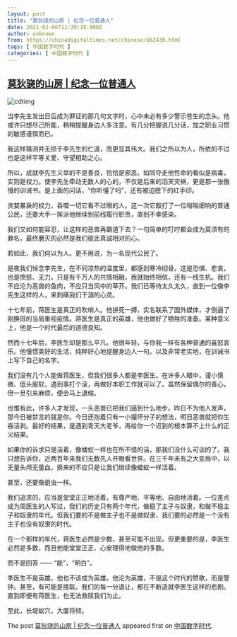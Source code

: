 ```yaml
---
layout: post
title: "莫狄骁的山房 | 纪念一位普通人"
date: 2021-02-06T11:39:19.000Z
author: unknown
from: https://chinadigitaltimes.net/chinese/662430.html
tags: [ 中国数字时代 ]
categories: [ 中国数字时代 ]
---
```

<!--1612611559000-->
[莫狄骁的山房 | 纪念一位普通人](https://chinadigitaltimes.net/chinese/662430.html)
------

<div>
<p><img src="https://chinadigitaltimes.net/chinese/files/2021/02/post-662430-601e7ef1a1187." alt="cdtimg" /></p><p>当李先生发出日后成为罪证的那几句文字时，心中未必有多少警示苍生的念头。他或许只想尽己所能，稍稍提醒身边人多注意。有几分把握说几分话，加之职业习惯的敏感谨慎而已。</p><p>我这样猜测并无损于李先生的仁道，而更显其伟大。我们之所以为人，所依的不过也是这样平等关爱、守望相助之心。</p><p>所以，成就李先生义举的不是善良，恰恰是邪恶。如同夺走他性命的看似是病毒，实则是权力。使李先生牵动无数人的心的，不仅是后来的滔天灾祸，更是那一张傲慢的训诫书。是上面的问话，“你听懂了吗”，还有被迫摁下的红手印。</p><p>贪婪暴戾的权力，吞噬一切它看不过眼的人。这一次它敲打了一位嗡嗡细响的普通公民，还要大手一挥派他继续到前线履行职责，直到不幸感染。</p><p>我们又如何能容忍，让这样的恶兽再霸道下去？一句简单的叮咛都会成为莫须有的罪名，最终磨灭的必然是我们彼此真诚相对的心。</p><p>若如此，我们何以为人。更不用说，为一名现代公民了。</p><p>是夜我们悼念李先生，在不同凉热的温度里，都感到寒冷彻骨。这是恐惧、悲哀，也是愤怒、无力。只是有千万人的共情相融，我就始终相信，还有一线生机。我们不应沦为恶兽的鱼肉，不应只当风中的草芥。我们已等待太久太久，直到一位像李先生这样的人，来刺痛我们干涸的心灵。</p><p>十七年前，蒋医生是真正的吹哨人。他拼死一搏，实名联系了国外媒体，才倒逼了刚换班的当局重视疫情。蒋医生是真正的英雄，他也做好了牺牲的准备。某种意义上，他是一个时代最后的道德良知。</p><p>然而十七年后，李医生却是那么平凡。他很年轻，与你我一样有各种普通的喜怒哀乐。他憧憬美好的生活，纯粹好心地提醒身边人一句。以及非常老实地，在训诫书上写下自己的名字。</p><p>我们没有几个人能做蒋医生，但我们很多人都是李医生。在许多人眼中，谨小慎微、低头服软，遇到事打个滚，再做好本职工作就可以了。虽然保留偶尔的善心，但一旦引来麻烦，便会马上退缩。</p><p>也惟有此，许多人才发现，一头恶兽已把我们逼到什么地步。昨日不为他人发声，那今日被禁言的就是你。今日还抱着只有一小撮坏分子的想法，明日恶兽就把你生吞活剥。最好的结果，是遇到青天大老爷，再给你一个迟到的根本算不上什么的正义结果。</p><p>如果你的诉求只是活着，像蝼蚁一样也在所不惜的话，那我们没什么可谈的了。我只想告诉你，近两百年来我们无数先人开眼看世界。在三千年未有之大变局中，以无量头颅无量血，换来的不应只是让我们继续像蝼蚁一样活着。</p><p>甚至，还要像蛆虫一样。</p><p>我们追求的，应当是堂堂正正地活着，有尊严地、平等地、自由地活着。一位差点成为周医生的人写过，我们的历史只有两个年代，做稳了主子与奴隶，和做不稳主子和奴隶的年代。但我们要的不是做主子也不是做奴隶，我们要的必然是一个没有主子也没有奴隶的时代。</p><p>在一个那样的年代，蒋医生必然是少数，甚至可能不出现。但更重要的是，李医生必然是多数，而且他能堂堂正正、心安理得地做他的多数。</p><p>而不是回答 —— “能”，“明白”。</p><p>李医生不是英雄，他也不该成为英雄。他沦为英雄，不是这个时代的赞歌，而是警钟。甚至，有可能是挽联。我们的每一分退让，都在不断造就李医生这样的悲剧。直到即便有蒋医生，也无法救赎我们为止。</p><p>至此，长堤蚁穴，大厦将倾。</p><p>The post <a rel="nofollow" href="https://chinadigitaltimes.net/chinese/662430.html">莫狄骁的山房 | 纪念一位普通人</a> appeared first on <a rel="nofollow" href="https://chinadigitaltimes.net/chinese">中国数字时代</a>.</p>
</div>
